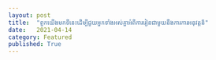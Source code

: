 ```yaml
---
layout: post
title:  "ពួកយើងមកទីនេះដើម្បីជួយអ្នកទាំងអស់គ្នាអំពីការរៀនជាមួយនឹងការការអនុវត្តន៏"
date:   2021-04-14
category: Featured
published: True
---
```

